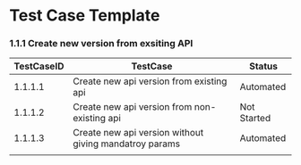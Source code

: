 # Test Case Template

### 1.1.1 Create new version from exsiting API

| TestCaseID | TestCase                                              | Status      |
|------------|-------------------------------------------------------|-------------|
| 1.1.1.1    | Create new api version from existing api              | Automated   |
| 1.1.1.2    | Create new api version from non-existing api          | Not Started |
| 1.1.1.3    | Create new api version without giving mandatroy params| Automated   |
|            |                                                       |             |
